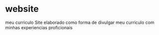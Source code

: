 # website
meu curriculo
Site elaborado como forma de divulgar meu curriculo
com minhas experiencias proficionais 
